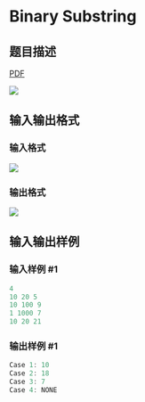 # Binary Substring

## 题目描述

[problemUrl]: https://uva.onlinejudge.org/index.php?option=com_onlinejudge&Itemid=8&category=279&page=show_problem&problem=3916

[PDF](https://uva.onlinejudge.org/external/124/p12472.pdf)

![](https://cdn.luogu.com.cn/upload/vjudge_pic/UVA12472/b86e24587da6cc4589e29cf9283a08c65f0d244a.png)

## 输入输出格式

### 输入格式

![](https://cdn.luogu.com.cn/upload/vjudge_pic/UVA12472/655dff8ec066c513588e483a32a0e6f04594db32.png)

### 输出格式

![](https://cdn.luogu.com.cn/upload/vjudge_pic/UVA12472/cc5874dbc4535d82192ea0c4fc19738f0c27e78c.png)

## 输入输出样例

### 输入样例 #1

```cpp
4
10 20 5
10 100 9
1 1000 7
10 20 21
```


### 输出样例 #1

```cpp
Case 1: 10
Case 2: 18
Case 3: 7
Case 4: NONE
```


